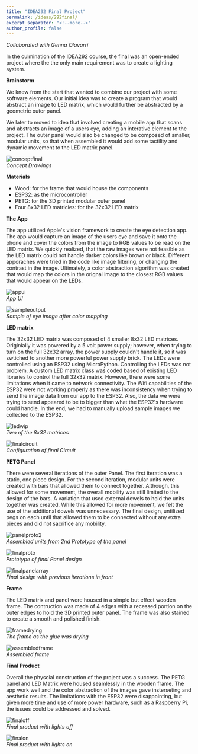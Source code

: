 ```yaml
---
title: "IDEA292 Final Project"
permalink: /ideas/292final/
excerpt_separator: "<!--more-->"
author_profile: false
---
```

*Collaborated with Genna Olavarri*

In the culmination of the IDEA292 course, the final was an open-ended project where the the only main requirement was to create a lighting system. 

**Brainstorm**

We knew from the start that wanted to combine our project with some software elements. Our initial idea was to create a program that would abstract an image to LED matrix, which would further be abstracted by a geometric outer panel. 

We later to moved to idea that involved creating a mobile app that scans and abstracts an image of a users eye, adding an interative element to the project. The outer panel would also be changed to be composed of smaller, modular units, so that when assembled it would add some tactility and dynamic movement to the LED matrix panel.

![conceptfinal](/assets/images/conceptfinal.png)
<br>
*Concept Drawings*

**Materials**

- Wood: for the frame that would house the components
- ESP32: as the microcontroller
- PETG: for the 3D printed modular outer panel
- Four 8x32 LED matricies: for the 32x32 LED matrix

**The App**

The app utilized Apple's vision framework to create the eye detection app. The app would capture an image of the users eye and save it onto the phone and cover the colors from the image to RGB values to be read on the LED matrix. We quickly realized, that the raw images were not feasible as the LED matrix could not handle darker colors like brown or black. Different apporaches were tried in the code like image filtering, or changing the contrast in the image. Ultimately, a color abstraction algorithm was created that would map the colors in the orignal image to the closest RGB values that would appear on the LEDs. 

![appui](/assets/images/appui.png)
<br>
*App UI*

![sampleoutput](/assets/images/sampleoutput.jpg)
<br>
*Sample of eye image after color mapping*

**LED matrix**

The 32x32 LED matrix was composed of 4 smaller 8x32 LED matrices. Originially it was powered by a 5 volt power supply; however, when trying to turn on the full 32x32 array, the power supply couldn't handle it, so it was swtiched to another more powerful power supply brick. The LEDs were controlled using an ESP32 using MicroPython. Controlling the LEDs was not problem. A custom LED matrix class was coded based of existing LED libraries to control the full 32x32 matrix. However, there were some limitations when it came to network connectivity. The Wifi capabilities of the ESP32 were not working properly as there was inconsistency when trying to send the image data from our app to the ESP32. Also, the data we were trying to send appeared to be to bigger than what the ESP32's hardware could handle. In the end, we had to manually upload sample images we collected to the ESP32.

![ledwip](/assets/images/ledwip.jpg)
<br>
*Two of the 8x32 matrices*

![finalcircuit](/assets/images/finalcircuit.png)
<br>
*Configuration of final Circuit*

**PETG Panel**

There were several iterations of the outer Panel. The first iteration was a static, one piece design. For the second iteration, modular units were created with bars that allowed them to connect together. Although, this allowed for some movement, the overall mobility was still limited to the design of the bars. A variation that used external dowels to hold the units together was created. While this allowed for more movement, we felt the use of the additional dowels was unnecessary. The final design, untilized pegs on each until that allowed them to be connected without any extra pieces and did not sacrifice any mobility.

![panelproto2](/assets/images/panelproto2.png)
<br>
*Assembled units from 2nd Prototype of the panel*

![finalproto](/assets/images/finalproto.jpg)
<br>
*Prototype of final Panel design*

![finalpanelarray](finalpanelarray.png)
<br>
*Final design with previous iterations in front*

**Frame**

The LED matrix and panel were housed in a simple but effect wooden frame. The contruction was made of 4 edges with a recessed portion on the outer edges to hold the 3D printed outer panel. The frame was also stained to create a smooth and polished finish.

![framedrying](framedrying.png)
<br>
*The frame as the glue was drying*

![assembledframe](assembledframe.png)
<br>
*Assembled frame*

**Final Product**

Overall the physcial construction of the project was a success. The PETG panel and LED Matrix were housed seamlessly in the wooden frame. The app work well and the color abstraction of the images gave insterseting and aesthetic results. The limitations with the ESP32 were disappointing, but given more time and use of more power hardware, such as a Raspberry Pi, the issues could be addressed and solved.

![finaloff](idea292_final_off.jpg)
<br>
*Final product with lights off*

![finalon](idea292_final_on.jpg)
<br>
*Final product with lights on*